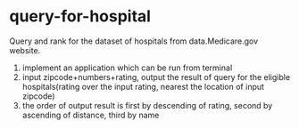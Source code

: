 # query-for-hospital
Query and rank for the dataset of hospitals from data.Medicare.gov website.
1. implement an application which can be run from terminal
2. input zipcode+numbers+rating, output the result of query for the eligible hospitals(rating over the input rating, nearest the location of input zipcode)
3. the order of output result is first by descending of rating, second by ascending of distance, third by name

